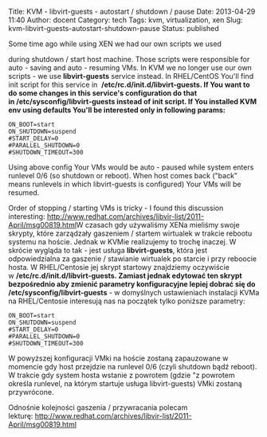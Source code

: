 Title: KVM - libvirt-guests - autostart / shutdown / pause
Date: 2013-04-29 11:40
Author: docent
Category: tech
Tags: kvm, virtualization, xen
Slug: kvm-libvirt-guests-autostart-shutdown-pause
Status: published

<!--:en-->Some time ago while using XEN we had our own scripts we used
during shutdown / start host machine. Those scripts were responsible for
auto - saving and auto - resuming VMs. In KVM we no longer use our own
scripts - we use **libvirt-guests** service instead. In RHEL/CentOS
You'll find init script for this service
in  **/etc/rc.d/init.d/libvirt-guests. If You want to do some changes in
this service's configuration do that in /etc/sysconfig/libvirt-guests
instead of init script. If You installed KVM env using defaults You'll
be interested only in following params:**

``` {.lang:sh .decode:true}
ON_BOOT=start
ON_SHUTDOWN=suspend
#START_DELAY=0
#PARALLEL_SHUTDOWN=0
#SHUTDOWN_TIMEOUT=300
```

Using above config Your VMs would be auto - paused while system enters
runlevel 0/6 (so shutdown or reboot). When host comes back ("back" means
runlevels in which libvirt-guests is configured) Your VMs will be
resumed.

Order of stopping / starting VMs is tricky - I found this discussion
interesting: <http://www.redhat.com/archives/libvir-list/2011-April/msg00819.html><!--:--><!--:pl-->W
czasach gdy używaliśmy XENa mieliśmy swoje skrypty, które zarządzały
gaszeniem / startem wirtualek w trakcie rebootu systemu na hoście.
Jednak w KVMie realizujemy to trochę inaczej. W skrócie wygląda to tak -
jest usługa **libvirt-guests**, która jest odpowiedzialna za gaszenie /
stawianie wirtualek po starcie i przy reboocie hosta. W RHEL/Centosie
jej skrypt startowy znajdziemy oczywiście
w **/etc/rc.d/init.d/libvirt-guests. Zamiast jednak edytować ten skrypt
bezpośrednio aby zmienić parametry konfiguracyjne lepiej dobrać się do**
**/etc/sysconfig/libvirt-guests** - w domyślnych ustawieniach instalacji
KVMa na RHEL/Centosie interesują nas na początek tylko poniższe
parametry:

``` {.lang:sh .decode:true}
ON_BOOT=start
ON_SHUTDOWN=suspend
#START_DELAY=0
#PARALLEL_SHUTDOWN=0
#SHUTDOWN_TIMEOUT=300
```

W powyższej konfiguracji VMki na hoście zostaną zapauzowane w momencie
gdy host przejdzie na runlevel 0/6 (czyli shutdown bądź reboot). W
trakcie gdy system hosta wstanie z powrotem (gdzie "z powrotem określa
runlevel, na którym startuje usługa libvirt-guests) VMki zostaną
przywrócone.

Odnośnie kolejności gaszenia / przywracania polecam
lekturę: <http://www.redhat.com/archives/libvir-list/2011-April/msg00819.html><!--:-->

